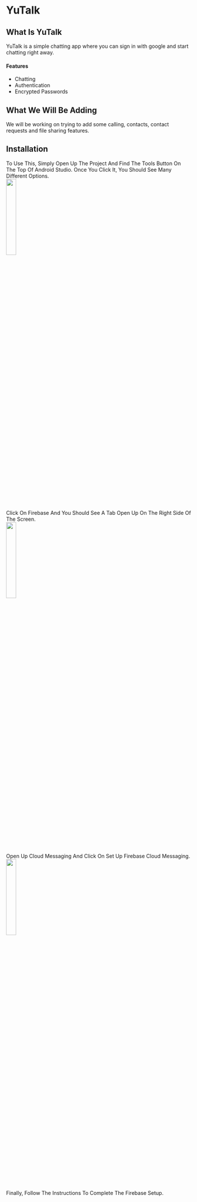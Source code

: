 # YuTalk
## What Is YuTalk
YuTalk is a simple chatting app where you can sign in with google and start chatting right away.
#### Features
* Chatting
* Authentication
* Encrypted Passwords
## What We Will Be Adding
We will be working on trying to add some calling, contacts, contact requests and file sharing features.
## Installation
To Use This, Simply Open Up The Project And Find The Tools Button On The Top Of Android Studio. Once You Click It, You Should See 
Many Different Options.       
<img src="https://user-images.githubusercontent.com/24327117/38721206-2eb39e72-3f34-11e8-9881-e3a2ab07922a.JPG" width="23%"></img>              
Click On Firebase And You Should See A Tab Open Up On The Right Side Of The Screen.      
<img src="https://user-images.githubusercontent.com/24327117/38721212-32817bb4-3f34-11e8-9540-5a32b7028d2b.JPG" width="23%"></img>           
Open Up Cloud Messaging And Click On Set Up Firebase Cloud Messaging.      
<img src="https://user-images.githubusercontent.com/24327117/38721214-33e225b2-3f34-11e8-90f5-b0abac4c93b1.JPG" width="23%"></img>       
Finally, Follow The Instructions To Complete The Firebase Setup.

